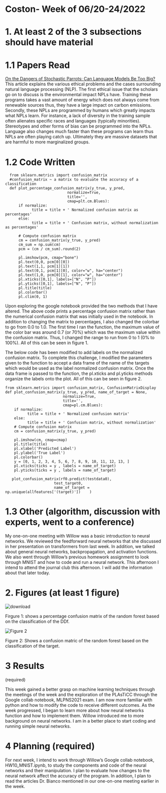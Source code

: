 # Coston- Week of 06/20-24/2022

# 1. At least 2 of the 3 subsections should have material

# 1.1 Papers Read
[On the Dangers of Stochastic Parrots: Can Language Models Be Too Big?](https://dl.acm.org/doi/pdf/10.1145/3442188.3445922) 
This article explains the various ethical problems and the cases surrounding natural language processing (NLP). The first ethical issue that 
the scholars go on to discuss is the environmental impact NPLs have. Training these programs takes a vast amount of energy which does not 
always come from renewable sources thus, they have a large impact on carbon emissions. Secondly, these NPLs are programmed by humans which 
greatly impacts what NPLs learn. For instance, a lack of diversity in the training sample often alienates specific races and languages 
(typically minorities). Stereotypes and other forms of bias can be programmed into the NPLs. Language also changes much faster than these 
programs can learn thus NPLs are often playing catch up. Ultimately they are massive datasets that are harmful to more marginalized groups. 

# 1.2 Code Written

      from sklearn.metrics import confusion_matrix
      #confusion_matrix ~ a matrix to evaluate the accuracy of a classification
      def plot_percentage_confusion_matrix(y_true, y_pred,
                                normalize=True,
                                title='',
                                cmap=plt.cm.Blues):      
          if normalize:
                title = title + ' Normalized confusion matrix as percentages'
          else:
                title = title + ' Confusion matrix, without normalization as percentages'

          # Compute confusion matrix
          cm = confusion_matrix(y_true, y_pred)
          cm_sum = np.sum(cm)
          pcm = (cm / cm_sum).round(2)

          pl.imshow(pcm, cmap="bone")
          pl.text(0,0, pcm[0][0])
          pl.text(1,1, pcm[1][1])
          pl.text(0,1, pcm[1][0], color="w", ha="center")
          pl.text(1,0, pcm[0][1], color="w", ha="center")
          pl.xticks([0,1], labels=["N", "P"])
          pl.yticks([0,1], labels=["N", "P"])
          pl.title(title)
          pl.colorbar()
          pl.clim(0, 1) 

Upon exploring the google notebook provided the two methods that I have altered. The above code prints a percentage confusion matrix 
rather than the numerical confusion matrix that was initially used in the notebook. In addition to changing the matrix to percentages, 
I also changed the colorbar to go from 0.0 to 1.0. The first time I ran the function, the maximum value of the color bar was around 0.7 
(or 70%) which was the maximum value within the confusion matrix. Thus, I changed the range to run from 0 to 1 (0% to 100%). 
All of this can be seen in figure 1.

The below code has been modified to add labels on the normalized confusion matrix. To complete this challenge, I modified the parameters 
given to the function to accept a data frame of the name of the targets which would be used as the label normalized confusion matrix. 
Once the data frame is passed to the function, the pl.xticks and pl.yticks methods organize the labels onto the plot. All of this can 
be seen in figure 2.

    from sklearn.metrics import confusion_matrix, ConfusionMatrixDisplay
    def plot_confusion_matrix(y_true, y_pred, name_of_target = None,
                              normalize=True,
                              title='',
                              cmap=pl.cm.Blues):     
        if normalize:
              title = title + ' Normalized confusion matrix'
        else:
              title = title + ' Confusion matrix, without normalization'
        # Compute confusion matrix
        cm = confusion_matrix(y_true, y_pred)

        pl.imshow(cm, cmap=cmap)
        pl.title(title)
        pl.xlabel('Predicted Label')
        pl.ylabel('True Label')
        pl.colorbar()
        y = [0, 1, 2, 3, 4, 5, 6, 7, 8, 9, 10, 11, 12, 13, ]
        pl.xticks(ticks = y , labels = name_of_target)
        pl.yticks(ticks = y , labels = name_of_target)

       plot_confusion_matrix(rf0.predict(testdata0), 
                          test_target0, 
                          name_of_target = np.unique(allfeatures['(target)'])    )

# 1.3 Other (algorithm, discussion with experts, went to a conference)

My one-on-one meeting with Willow was a basic introduction to neural networks. We reviewed the feedforward neural networks that she discussed
in her presentation on transformers from last week. In addition, we talked about general neural networks, backpropagation, and activation 
functions. We also went through Willow’s previous homework assignment to look through MNIST and how to code and run a neural network.
This afternoon I intend to attend the journal club this afternoon. I will add the information about that later today.

# 2. Figures (at least 1 figure)
![download](https://user-images.githubusercontent.com/107265822/175563564-bb78e88f-46c5-492a-b238-242b7ecee389.png)

Firgure 1: shows a percentage confusion matrix of the random forest based on the classification of the DDf.

![Figure 2](https://user-images.githubusercontent.com/107265822/175561780-bd06127b-a45b-42ac-865d-0b8ac6b9969a.png)


Figure 2: Shows a confusion matric of the random forest based on the classification of the target.


# 3 Results
 (required)

This week gained a better grasp on machine learning techniques through the meetings of the week and the exploration of the PLAsTiCC through
the Google collab notebook, MLPNS2021 exam.  I am now more familiar with python and how to modify the code to receive different outcomes. 
As the week progressed, I began to learn more about how neural networks function and how to implement them. Willow introduced me to more 
background on neural networks. I am in a better place to start coding and running simple neural networks.

# 4 Planning (required)

For next week, I intend to work through Willow’s Google collab notebook, HW10_MNIST.ipynb, to study the components and code of the neural networks 
and their manipulation. I plan to evaluate how changes to the neural network affect the accuracy of the program. In addition, I plan to read the 
articles Dr. Bianco mentioned in our one-on-one meeting earlier in the week.
